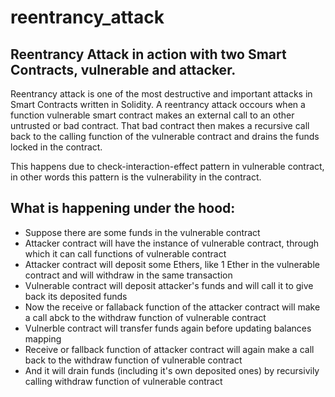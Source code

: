 # reentrancy_attack
## Reentrancy Attack in action with two Smart Contracts, vulnerable and attacker.

Reentrancy attack is one of the most destructive and important attacks in Smart Contracts written in Solidity. A reentrancy attack occours when a function vulnerable smart contract makes an external call to an other untrusted or bad contract. That bad contract then makes a recursive call back to the calling function of the vulnerable contract and drains the funds locked in the contract.

This happens due to check-interaction-effect pattern in vulnerable contract, in other words this pattern is the vulnerability in the contract.

## What is happening under the hood:

- Suppose there are some funds in the vulnerable contract
- Attacker contract will have the instance of vulnerable contract, through which it can call functions of vulnerable contract
- Attacker contract will deposit some Ethers, like 1 Ether in the vulnerable contract and will withdraw in the same transaction
- Vulnerable contract will deposit attacker's funds and will call it to give back its deposited funds
- Now the receive or fallaback function of the attacker contract will make a call abck to the withdraw function of vulnerable contract
- Vulnerble contract will transfer funds again before updating balances mapping
- Receive or fallback function of attacker contract will again make a call back to the withdraw function of vulnerable contract
- And it will drain funds (including it's own deposited ones) by recursivily calling withdraw function of vulnerable contract
